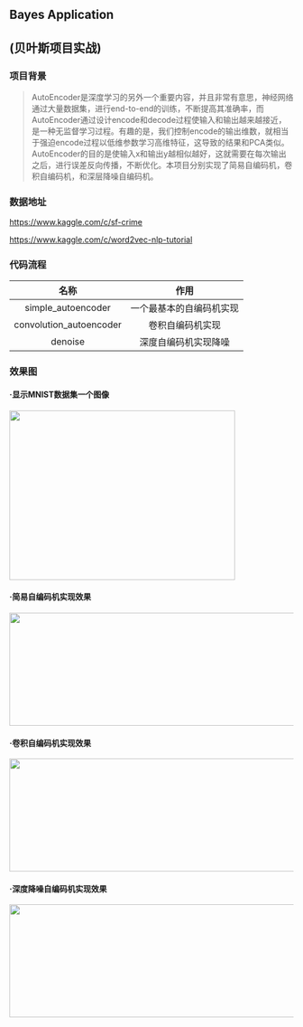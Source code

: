 ## Bayes Application
## (贝叶斯项目实战)

### 项目背景
>  AutoEncoder是深度学习的另外一个重要内容，并且非常有意思，神经网络通过大量数据集，进行end-to-end的训练，不断提高其准确率，而AutoEncoder通过设计encode和decode过程使输入和输出越来越接近，是一种无监督学习过程。有趣的是，我们控制encode的输出维数，就相当于强迫encode过程以低维参数学习高维特征，这导致的结果和PCA类似。AutoEncoder的目的是使输入x和输出y越相似越好，这就需要在每次输出之后，进行误差反向传播，不断优化。本项目分别实现了简易自编码机，卷积自编码机，和深层降噪自编码机。

### 数据地址

https://www.kaggle.com/c/sf-crime

https://www.kaggle.com/c/word2vec-nlp-tutorial

### 代码流程
|名称|作用|
|:-------------:|:-------------:|
|simple_autoencoder|一个最基本的自编码机实现|
|convolution_autoencoder|卷积自编码机实现|
|denoise|深度自编码机实现降噪|

### 效果图
#### ·显示MNIST数据集一个图像
<img width="400" height="300" src="./images/target.png"/>

#### ·简易自编码机实现效果
<img width="800" height="200" src="./images/result.png"/>

#### ·卷积自编码机实现效果
<img width="800" height="200" src="./images/convolution_result.png"/>

#### ·深度降噪自编码机实现效果
<img width="800" height="200" src="./images/denoise.png"/>
